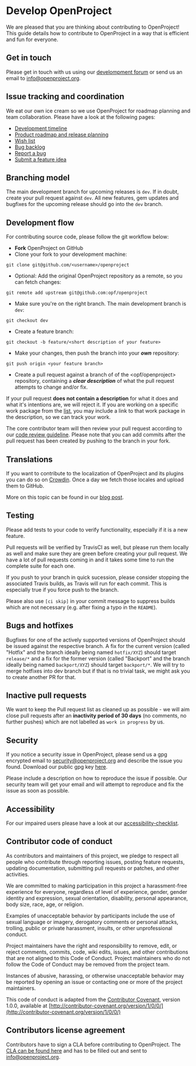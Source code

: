 # Develop OpenProject

We are pleased that you are thinking about contributing to OpenProject! This guide details how to contribute to OpenProject in a way that is efficient and fun for everyone.

## Get in touch

Please get in touch with us using our [develompment forum](https://community.openproject.com/projects/openproject/boards/7) or send us an email to info@openproject.org.

## Issue tracking and coordination

We eat our own ice cream so we use OpenProject for roadmap planning and team collaboration. Please have a look at the following pages:

- [Development timeline](https://community.openproject.com/projects/openproject/timelines/36)
- [Product roadmap and release planning](https://community.openproject.com/projects/openproject/roadmap)
- [Wish list](https://community.openproject.com/versions/26)
- [Bug backlog](https://community.openproject.com/versions/136)
- [Report a bug](https://www.openproject.org/development/report-a-bug/)
- [Submit a feature idea](https://www.openproject.org/development/submit-feature-idea/)


## Branching model

The main development branch for upcoming releases is `dev`.
If in doubt, create your pull request against `dev`.
All new features, gem updates and bugfixes for the upcoming release should go into the `dev` branch.


## Development flow

For contributing source code, please follow the git workflow below:

- **Fork** OpenProject on GitHub
- Clone your fork to your development machine:

```
git clone git@github.com/<username>/openproject
```

- Optional: Add the original OpenProject repository as a remote, so you can fetch changes:

```
git remote add upstream git@github.com:opf/openproject
```

- Make sure you're on the right branch. The main development branch is `dev`:

```
git checkout dev
```

- Create a feature branch:

```
git checkout -b feature/<short description of your feature>
```

- Make your changes, then push the branch into your ***own*** repository:

```
git push origin <your feature branch>
```

- Create a pull request against a branch of of the <opf/openproject> repository, containing a ***clear description*** of what the pull request attempts to change and/or fix.

If your pull request **does not contain a description** for what it does and what it's intentions are,
we will reject it.
If you are working on a specific work package from the [list](https://community.openproject.com/projects/openproject/work_packages),
you may include a link to that work package in the description, so we can track your work.

The core contributor team will then review your pull request according to our [code review guideline](https://www.openproject.org/open-source/development-free-project-management-software/code-review-guideliness/).
Please note that you can add commits after the pull request has been created by pushing
to the branch in your fork.

## Translations

If you want to contribute to the localization of OpenProject and its
plugins you can do so on [Crowdin](https://crowdin.com/projects/opf).
Once a day we fetch those locales and upload them to GitHub.

More on this topic can be found in our [blog post](https://www.openproject.org/help-translate-openproject-into-your-language/).


## Testing

Please add tests to your code to verify functionality, especially if it is a new feature.

Pull requests will be verified by TravisCI as well,
but please run them locally as well and make sure they are green before creating your pull request.
We have a lot of pull requests coming in and it takes some time to run the complete suite for each one.

If you push to your branch in quick sucession, please consider stopping the associated Travis builds, as Travis will run for each commit. This is especially true if you force push to the branch.

Please also use `[ci skip]` in your commit message to suppress builds which are not necessary
(e.g. after fixing a typo in the `README`).


## Bugs and hotfixes

Bugfixes for one of the actively supported versions of OpenProject should be issued against the respective branch.
A fix for the current version (called "Hotfix" and the branch ideally being named `hotfix/XYZ`)
should target `release/*` and a fix for the former version
(called "Backport" and the branch ideally being named `backport/XYZ`)
should target `backport/*`. We will try to merge hotfixes into dev branch
but if that is no trivial task, we might ask you to create another PR for that.

## Inactive pull requests

We want to keep the Pull request list as cleaned up as possible - we will aim close pull requests
after an **inactivity period of 30 days** (no comments, no further pushes)
which are not labelled as `work in progress` by us.

## Security

If you notice a security issue in OpenProject, please send us a gpg encrypted email to security@openproject.org and describe the issue you found. Download our public gpg key [here](https://pgp.mit.edu/pks/lookup?op=get&search=0x7D669C6D47533958).

Please include a description on how to reproduce the issue if possible. Our security team will get your email and will attempt to reproduce and fix the issue as soon as possible.

## Accessibility

For our impaired users please have a look at our [accessibility-checklist](https://www.openproject.org/help/develope-openproject/accessibility-checklist).

## Contributor code of conduct

As contributors and maintainers of this project, we pledge to respect all people
who contribute through reporting issues, posting feature requests,
updating documentation, submitting pull requests or patches, and other activities.

We are committed to making participation in this project a harassment-free experience for everyone,
regardless of level of experience, gender, gender identity and expression, sexual orientation,
disability, personal appearance, body size, race, age, or religion.

Examples of unacceptable behavior by participants include the use of sexual language
or imagery, derogatory comments or personal attacks, trolling, public or private harassment,
insults, or other unprofessional conduct.

Project maintainers have the right and responsibility to remove, edit, or reject comments, commits,
code, wiki edits, issues, and other contributions that are not aligned to this Code of Conduct.
Project maintainers who do not follow the Code of Conduct may be removed from the project team.

Instances of abusive, harassing, or otherwise unacceptable behavior may be reported
by opening an issue or contacting one or more of the project maintainers.

This code of conduct is adapted from the
[Contributor Covenant](http:contributor-covenant.org),
version 1.0.0, available at
[http://contributor-covenant.org/version/1/0/0/](http://contributor-covenant.org/version/1/0/0/)

## Contributors license agreement

Contributors have to sign a CLA before contributing to OpenProject.
The [CLA can be found here](https://www.openproject.org/wp-content/uploads/2015/08/Contributor-License-Agreement.pdf)
and has to be filled out and sent to info@openproject.org.

